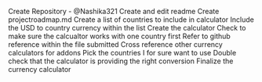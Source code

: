 Create Repository - @Nashika321
Create and edit readme 
Create projectroadmap.md
Create a list of countries to include in calculator 
Include the USD to country currency within the list
Create the calculator
Check to make sure the calcualtor works with one country first
Refer to github reference within the file submitted 
Cross reference other currency calculators for addons 
Pick the countries I for sure want to use
Double check that the calculator is providing the right conversion
Finalize the currency calculator

